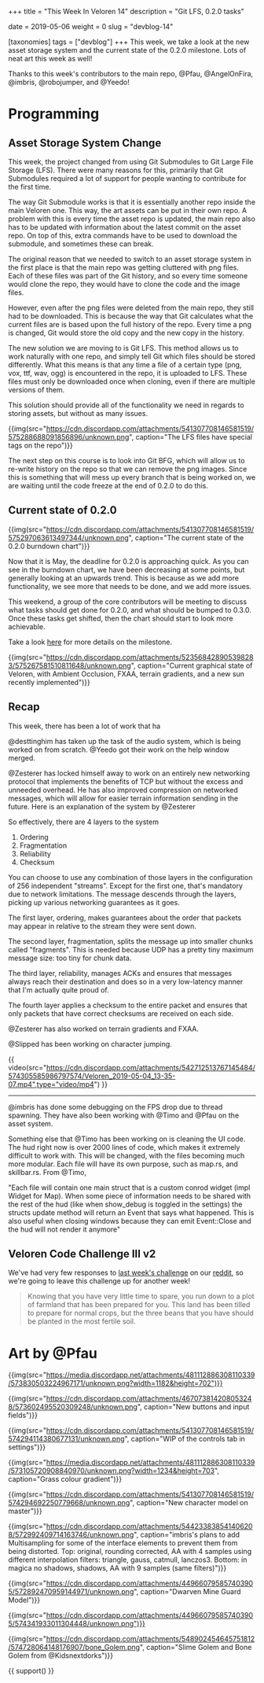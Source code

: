 +++
title = "This Week In Veloren 14"
description = "Git LFS, 0.2.0 tasks"

date = 2019-05-06
weight = 0
slug = "devblog-14"

[taxonomies]
tags = ["devblog"]
+++
This week, we take a look at the new asset storage system and the current state of the 0.2.0 milestone. Lots of neat art this week as well!

Thanks to this week's contributors to the main repo, @Pfau, @AngelOnFira, @imbris, @robojumper, and @Yeedo!

# Programming

## Asset Storage System Change

This week, the project changed from using Git Submodules to Git Large File Storage (LFS). There were many reasons for this, primarily that Git Submodules required a lot of support for people wanting to contribute for the first time.

The way Git Submodule works is that it is essentially another repo inside the main Veloren one. This way, the art assets can be put in their own repo. A problem with this is every time the asset repo is updated, the main repo also has to be updated with information about the latest commit on the asset repo. On top of this, extra commands have to be used to download the submodule, and sometimes these can break.

The original reason that we needed to switch to an asset storage system in the first place is that the main repo was getting cluttered with png files. Each of these files was part of the Git history, and so every time someone would clone the repo, they would have to clone the code and the image files.

However, even after the png files were deleted from the main repo, they still had to be downloaded. This is because the way that Git calculates what the current files are is based upon the full history of the repo. Every time a png is changed, Git would store the old copy and the new copy in the history.

The new solution we are moving to is Git LFS. This method allows us to work naturally with one repo, and simply tell Git which files should be stored differently. What this means is that any time a file of a certain type (png, vox, ttf, wav, ogg) is encountered in the repo, it is uploaded to LFS. These files must only be downloaded once when cloning, even if there are multiple versions of them.

This solution should provide all of the functionality we need in regards to storing assets, but without as many issues.

{{img(src="https://cdn.discordapp.com/attachments/541307708146581519/575288688091856896/unknown.png", caption="The LFS files have special tags on the repo")}}

The next step on this course is to look into Git BFG, which will allow us to re-write history on the repo so that we can remove the png images. Since this is something that will mess up every branch that is being worked on, we are waiting until the code freeze at the end of 0.2.0 to do this.

## Current state of 0.2.0

{{img(src="https://cdn.discordapp.com/attachments/541307708146581519/575297063613497344/unknown.png", caption="The current state of the 0.2.0 burndown chart")}}

Now that it is May, the deadline for 0.2.0 is approaching quick. As you can see in the burndown chart, we have been decreasing at some points, but generally looking at an upwards trend. This is because as we add more functionality, we see more that needs to be done, and we add more issues.

This weekend, a group of the core contributors will be meeting to discuss what tasks should get done for 0.2.0, and what should be bumped to 0.3.0. Once these tasks get shifted, then the chart should start to look more achievable.

Take a look [here](https://gitlab.com/veloren/veloren/milestones/1) for more details on the milestone.

{{img(src="https://cdn.discordapp.com/attachments/523568428905398283/575267581510811648/unknown.png", caption="Current graphical state of Veloren, with Ambient Occlusion, FXAA, terrain gradients, and a new sun recently implemented")}}

## Recap

This week, there has been a lot of work that ha

@desttinghim has taken up the task of the audio system, which is being worked on from scratch. @Yeedo got their work on the help window merged.

@Zesterer has locked himself away to work on an entirely new networking protocol that implements the benefits of TCP but without the excess and unneeded overhead. He has also improved compression on networked messages, which will allow for easier terrain information sending in the future. Here is an explanation of the system by @Zesterer

So effectively, there are 4 layers to the system
1) Ordering
2) Fragmentation
3) Reliability
4) Checksum

You can choose to use any combination of those layers in the configuration of 256 independent "streams". Except for the first one, that's mandatory due to network limitations. The message descends through the layers, picking up various networking guarantees as it goes.

The first layer, ordering, makes guarantees about the order that packets may appear in relative to the stream they were sent down.

The second layer, fragmentation, splits the message up into smaller chunks called "fragments". This is needed because UDP has a pretty tiny maximum message size: too tiny for chunk data.

The third layer, reliability, manages ACKs and ensures that messages always reach their destination and does so in a very low-latency manner that I'm actually quite proud of.

The fourth layer applies a checksum to the entire packet and ensures that only packets that have correct checksums are received on each side.

@Zesterer has also worked on terrain gradients and FXAA.

@Slipped has been working on character jumping.

{{ video(src="https://cdn.discordapp.com/attachments/542712513767145484/574305585986797574/Veloren_2019-05-04_13-35-07.mp4",type="video/mp4") }}

<hr>

@imbris has done some debugging on the FPS drop due to thread spawning. They have also been working with @Timo and @Pfau on the asset system.

Something else that @Timo has been working on is cleaning the UI code. The hud right now is over 2000 lines of code, which makes it extremely difficult to work with. This will be changed, with the files becoming much more modular. Each file will have its own purpose, such as map.rs, and skillbar.rs. From @Timo,

"Each file will contain one main struct that is a custom conrod widget (impl Widget for Map). When some piece of information needs to be shared with the rest of the hud (like when show_debug is toggled in the settings) the structs update method will return an Event that says what happened. This is also useful when closing windows because they can emit Event::Close and the hud will not render it anymore"

## Veloren Code Challenge III v2

We've had very few responses to [last week's challenge](https://gitlab.com/veloren/veloren-coding-challenges/tree/master/coding_challenge_3) on our [reddit](https://www.reddit.com/r/Veloren/comments/bix3zw/veloren_coding_challenge_3_solutions/), so we're going to leave this challenge up for another week!

> Knowing that you have very little time to spare, you run down to a plot of farmland that has been prepared for you. This land has been tilled to prepare for normal crops, but the three beans that you have should be planted in the most fertile soil.

# Art by @Pfau

{{img(src="https://media.discordapp.net/attachments/481112886308110339/573830503224967171/unknown.png?width=1182&height=702")}}

{{img(src="https://cdn.discordapp.com/attachments/467073814208053248/573602495520309248/unknown.png", caption="New buttons and input fields")}}

{{img(src="https://cdn.discordapp.com/attachments/541307708146581519/574294114380677131/unknown.png", caption="WIP of the controls tab in settings")}}

{{img(src="https://media.discordapp.net/attachments/481112886308110339/573105720908840970/unknown.png?width=1234&height=703", caption="Grass colour gradient")}}

{{img(src="https://cdn.discordapp.com/attachments/541307708146581519/574294692250779668/unknown.png", caption="New character model on master")}}

{{img(src="https://cdn.discordapp.com/attachments/544233838541406208/572992409714163746/unknown.png", caption="imbris's plans to add Multisampling for some of the interface elements to prevent them from being distorted. Top: original, rounding corrected, AA with 4 samples using different interpolation filters: triangle, gauss, catmull, lanczos3. Bottom: in magica no shadows, shadows, AA with 9 samples (same filters)")}}

{{img(src="https://cdn.discordapp.com/attachments/449660795857403905/572892470959144971/unknown.png", caption="Dwarven Mine Guard Model")}}

{{img(src="https://cdn.discordapp.com/attachments/449660795857403905/574341933011304448/unknown.png")}}

{{img(src="https://cdn.discordapp.com/attachments/548902454645751812/574728064148176907/bone_Golem.png", caption="Slime Golem and Bone Golem from @Kidsnextdorks")}}

{{ support() }}
